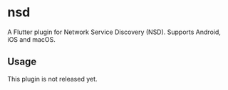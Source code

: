 # nsd

A Flutter plugin for Network Service Discovery (NSD). Supports Android, iOS and macOS.

## Usage

This plugin is not released yet.

